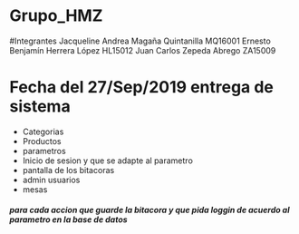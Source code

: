 # Grupo_HMZ
#Integrantes 
  Jacqueline Andrea Magaña Quintanilla MQ16001
  Ernesto Benjamín Herrera López HL15012
  Juan Carlos Zepeda Abrego ZA15009


# Fecha del 27/Sep/2019 entrega de sistema
- Categorias
- Productos
- parametros
- Inicio de sesion y que se adapte al parametro
- pantalla de los bitacoras 
- admin usuarios
- mesas
##### para cada accion que guarde la bitacora y que pida loggin de acuerdo al parametro en la base de datos
